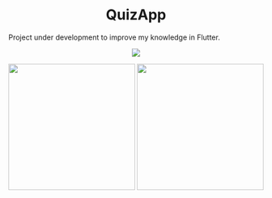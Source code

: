 <h1 align="center"> QuizApp </h1>

<p> Project under development to improve my knowledge in Flutter.</p>


<p align="center">
<img src="http://img.shields.io/static/v1?label=v1.0.0&message=IN%20PROGRESS&color=GREEN&style=for-the-badge"/>
</p>

<p align="center">
  <img src="https://user-images.githubusercontent.com/92175580/206911611-89dfe709-f1bd-4b2f-9bfd-56bcdf79125b.png" heigth="250" width="250">
  <img src="https://user-images.githubusercontent.com/92175580/206911684-3974f5f5-ff3d-4337-b607-14f077066cbd.png" heigth="250" width="250">
</p>
